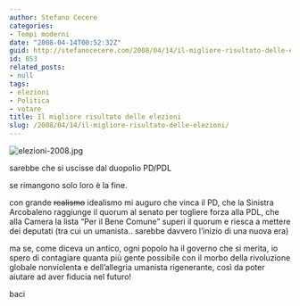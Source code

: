 ```yaml
---
author: Stefano Cecere
categories:
- Tempi moderni
date: "2008-04-14T00:52:32Z"
guid: http://stefanocecere.com/2008/04/14/il-migliore-risultato-delle-elezioni/
id: 853
related_posts:
- null
tags:
- elezioni
- Politica
- votare
title: Il migliore risultato delle elezioni
slug: /2008/04/14/il-migliore-risultato-delle-elezioni/
---
```


![elezioni-2008.jpg](http://stefanocecere.com/wp-content/uploads/sites/3/2008/04/elezioni-2008.jpg)

sarebbe che si uscisse dal duopolio PD/PDL

se rimangono solo loro è la fine.

con grande <del datetime="2008-04-14T09:47:45+00:00">realismo</del> idealismo mi auguro che vinca il PD, che la Sinistra Arcobaleno raggiunge il quorum al senato per togliere forza alla PDL, che alla Camera la lista &#8220;Per il Bene Comune&#8221; superi il quorum e riesca a mettere dei deputati (tra cui un umanista.. sarebbe davvero l&#8217;inizio di una nuova era)

ma se, come diceva un antico, ogni popolo ha il governo che si merita, io spero di contagiare quanta più gente possibile con il morbo della rivoluzione globale nonviolenta e dell&#8217;allegria umanista rigenerante, così da poter aiutare ad aver fiducia nel futuro!

baci